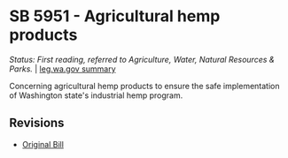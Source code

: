 # SB 5951 - Agricultural hemp products
*Status: First reading, referred to Agriculture, Water, Natural Resources & Parks.* | [leg.wa.gov summary](https://app.leg.wa.gov/billsummary?BillNumber=5951&Year=2021)

Concerning agricultural hemp products to ensure the safe implementation of Washington state's industrial hemp program.

## Revisions
* [Original Bill](1/)